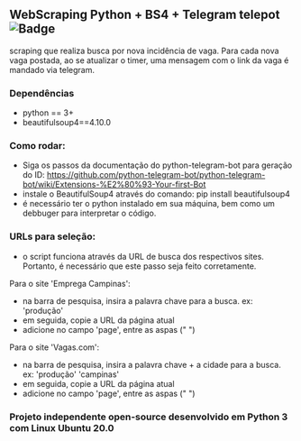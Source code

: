 ## WebScraping Python + BS4 + Telegram telepot     ![Badge](https://img.shields.io/badge/Python-BS4-%237159c1?style=for-the-badge&logo=ghost)
 scraping que realiza busca por nova incidência de vaga. Para cada nova vaga postada, ao se atualizar o timer, uma mensagem com o link da vaga é mandado via telegram.

### Dependências 

- python == 3+
- beautifulsoup4==4.10.0


### Como rodar:

- Siga os passos da documentação do python-telegram-bot para geração do ID: https://github.com/python-telegram-bot/python-telegram-bot/wiki/Extensions-%E2%80%93-Your-first-Bot
- instale o BeautifulSoup4 através do comando: pip install beautifulsoup4 
- é necessário ter o python instalado em sua máquina, bem como um debbuger para interpretar o código. 


### URLs para seleção:

- o script funciona através da URL de busca dos respectivos sites. Portanto, é necessário que este passo seja feito corretamente. 

Para o site 'Emprega Campinas': 
- na barra de pesquisa, insira a palavra chave para a busca. ex: 'produção'
- em seguida, copie a URL da página atual
- adicione no campo 'page', entre as aspas (" ")

Para o site 'Vagas.com': 
- na barra de pesquisa, insira a palavra chave + a cidade para a busca. ex: 'produção' 'campinas'
- em seguida, copie a URL da página atual
- adicione no campo 'page', entre as aspas (" ")



### Projeto independente open-source desenvolvido em Python 3 com Linux Ubuntu 20.0
